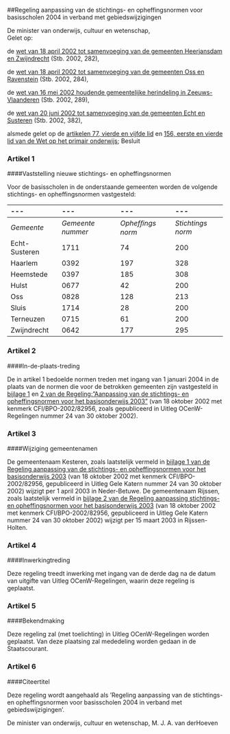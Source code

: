 <meta http-equiv='Content-Type' content='text/html; charset=utf-8' />

##Regeling aanpassing van de stichtings- en opheffingsnormen voor basisscholen 2004 in verband met gebiedswijzigingen

De minister van onderwijs, cultuur en wetenschap,  
Gelet op:

de [wet van 18 april 2002 tot samenvoeging van de gemeenten Heerjansdam en Zwijndrecht](../../../../../../../../../../../wet/wet/tot/samenvoeging/van/de/gemeenten/heerjansdam/en/zwijndrecht/BWBR0013619/README.md) (Stb. 2002, 282),  

de [wet van 18 april 2002 tot samenvoeging van de gemeenten Oss en Ravenstein](../../../../../../../../../../../wet/wet/tot/samenvoeging/van/de/gemeenten/oss/en/ravenstein/BWBR0013620/README.md) (Stb. 2002, 284),  

de [wet van 16 mei 2002 houdende gemeentelijke herindeling in Zeeuws-Vlaanderen](../../../../../../../../../../../wet/herindelingswet/zeeuws-vlaanderen/BWBR0013691/README.md) (Stb. 2002, 289),  

de [wet van 20 juni 2002 tot samenvoeging van de gemeenten Echt en Susteren](../../../../../../../../../../../wet/wet/tot/samenvoeging/van/de/gemeenten/echt/en/susteren/BWBR0013799/README.md) (Stb. 2002, 382),  

alsmede gelet op de [artikelen 77, vierde en vijfde lid](../../../../../../../../../../../wet/wbo/BWBR0003420/README.md) en [156, eerste en vierde lid van de Wet op het primair onderwijs](../../../../../../../../../../../wet/wbo/BWBR0003420/README.md);     Besluit    

### Artikel  1  

####Vaststelling nieuwe stichtings- en opheffingsnormen

Voor de basisscholen in de onderstaande gemeenten worden de volgende stichtings- en opheffingsnormen vastgesteld:  

| --- | --- | --- | --- |
|:---|:---|:---|:---|
|  *Gemeente*   |  *Gemeente* *nummer*   |  *Ophefﬁngs* *norm*   |  *Stichtings* *norm*   |
| Echt-Susteren  | 1711  | 74  | 200  |
| Haarlem  | 0392  | 197  | 328  |
| Heemstede  | 0397  | 185  | 308  |
| Hulst  | 0677  | 42  | 200  |
| Oss  | 0828  | 128  | 213  |
| Sluis  | 1714  | 28  | 200  |
| Terneuzen  | 0715  | 61  | 200  |
| Zwijndrecht  | 0642  | 177  | 295  |

### Artikel  2  

####In-de-plaats-treding

De in artikel 1 bedoelde normen treden met ingang van 1 januari 2004 in de plaats van de normen die voor de betrokken gemeenten zijn vastgesteld in [bijlage 1](../../../../../../../../../../../ministeriele-regeling/aanpassing/van/de/stichtings-/en/opheffingsnormen/voor/het/basisonderwijs/etc/BWBR0014132/README.md) en [2 van de Regeling:”Aanpassing van de stichtings- en opheffingsnormen voor het basisonderwijs 2003”](../../../../../../../../../../../ministeriele-regeling/aanpassing/van/de/stichtings-/en/opheffingsnormen/voor/het/basisonderwijs/etc/BWBR0014132/README.md) (van 18 oktober 2002 met kenmerk CFI/BPO-2002/82956, zoals gepubliceerd in Uitleg OCenW-Regelingen nummer 24 van 30 oktober 2002).  

### Artikel  3  

####Wijziging gemeentenamen

De gemeentenaam Kesteren, zoals laatstelijk vermeld in [bijlage 1 van de Regeling aanpassing van de stichtings- en opheffingsnormen voor het basisonderwijs 2003](../../../../../../../../../../../ministeriele-regeling/aanpassing/van/de/stichtings-/en/opheffingsnormen/voor/het/basisonderwijs/etc/BWBR0014132/README.md) (van 18 oktober 2002 met kenmerk CFI/BPO-2002/82956, gepubliceerd in Uitleg Gele Katern nummer 24 van 30 oktober 2002) wijzigt per 1 april 2003 in Neder-Betuwe. De gemeentenaam Rijssen, zoals laatstelijk vermeld in [bijlage 2 van de Regeling aanpassing stichtings- en opheffingsnormen voor het basisonderwijs 2003](../../../../../../../../../../../ministeriele-regeling/aanpassing/van/de/stichtings-/en/opheffingsnormen/voor/het/basisonderwijs/etc/BWBR0014132/README.md) (van 18 oktober 2002 met kenmerk CFI/BPO-2002/82956, gepubliceerd in Uitleg Gele Katern nummer 24 van 30 oktober 2002) wijzigt per 15 maart 2003 in Rijssen-Holten.  

### Artikel  4  

####Inwerkingtreding

Deze regeling treedt inwerking met ingang van de derde dag na de datum van uitgifte van Uitleg OCenW-Regelingen, waarin deze regeling is geplaatst.  

### Artikel  5  

####Bekendmaking

Deze regeling zal (met toelichting) in Uitleg OCenW-Regelingen worden geplaatst. Van deze plaatsing zal mededeling worden gedaan in de Staatscourant.  

### Artikel  6  

####Citeertitel

Deze regeling wordt aangehaald als ’Regeling aanpassing van de stichtings- en opheffingsnormen voor basisscholen 2004 in verband met gebiedswijzigingen’.  

De 
minister van onderwijs, cultuur en wetenschap, 
M. J. A. van derHoeven    
